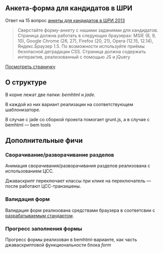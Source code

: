 ## Анкета-форма для кандидатов в ШРИ

Ответ на 15 вопрос [анкеты для кандидатов в ШРИ 2013](http://company.yandex.ru/job/vacancies/shri_2013.xml)

> Сверстайте форму-анкету с нашими заданиями для кандидатов. Страница должна работать в следующих браузерах: MSIE (8, 9, 10), Google Chrome (26, 27), Firefox (20, 21), Opera (12.15, 12.14), Яндекс.Браузер 1.5. По возможности используйте приёмы безопасной деградации CSS. Страница должна содержать интерактив, реализованный с помощью JS и jQuery

[Посмотреть страничку](vitkarpov.github.io/yandex-shri/)

## О структуре

В корне лежат две папки: *bemhtml* и *jade*.

В каждой из них вариант реализации на соответствующем шаблонизаторе.

В случае с jade со сборкой проекта помогает grunt.js, а в случае с bemhtml — bem tools  

## Дополнительные фичи

### Сворачивание/разворачивание разделов

Анимация сворачивания/разворачивания разделов реализована с использованием ЦСС. 

Джаваскрипт переключает классы при клике на переключатель — после работают ЦСС-транзишены.

### Валидация форм

Валидация форм реализована средствами браузера в соответсвии с [разрабатываемым стандартом](http://www.whatwg.org/specs/web-apps/current-work/).

### Прогресс заполнения формы

Прогресс формы реализован в bemhtml-варианте, как часть джаваскриптовой функциональности блока *form*
